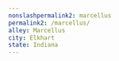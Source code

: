```yaml
---
﻿nonslashpermalink2: marcellus
permalink2: /marcellus/
alley: Marcellus
city: Elkhart
state: Indiana
---
```

